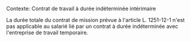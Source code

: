 Contexte: Contrat de travail à durée indéterminée intérimaire

La durée totale du contrat de mission prévue à l'article L. 1251-12-1 n'est pas applicable au salarié lié par un contrat à durée indéterminée avec l'entreprise de travail temporaire.